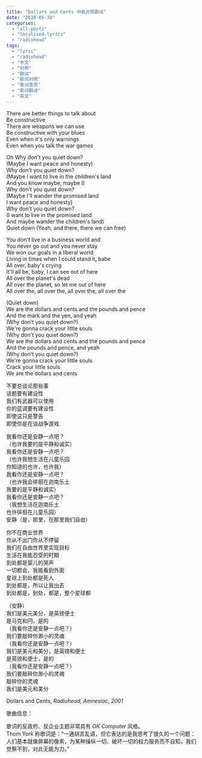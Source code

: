 ```yaml
---
title: "Dollars and Cents 中英对照歌词"
date: "2018-05-30"
categories: 
  - "all-posts"
  - "localised-lyrics"
  - "radiohead"
tags: 
  - "lyric"
  - "radiohead"
  - "中文"
  - "对照"
  - "歌词"
  - "歌词对照"
  - "歌词意思"
  - "歌词翻译"
  - "英文"
---
```


There are better things to talk about  
Be constructive  
There are weapons we can use  
Be constructive with your blues  
Even when it's only warnings  
Even when you talk the war games

Oh Why don't you quiet down?  
(Maybe I want peace and honesty)  
Why don't you quiet down?  
(Maybe I want to live in the children's land  
And you know maybe, maybe I)  
Why don't you quiet down?  
(Maybe I'll wander the promised land  
I want peace and honesty)  
Why don't you quiet down?  
(I want to live in the promised land  
And maybe wander the children's land)  
Quiet down (Yeah, and there, there we can free)

<!-- more -->

You don't live in a business world and  
You never go out and you never stay  
We won our goals in a liberal world  
Living in times when I could stand it, babe  
All over, baby's crying  
It'll all be, baby, I can see out of here  
All over the planet's dead  
All over the planet, so let me out of here  
All over the, all over the, all over the, all over the

(Quiet down)  
We are the dollars and cents and the pounds and pence  
And the mark and the yen, and yeah  
(Why don't you quiet down?)  
We're gonna crack your little souls  
(Why don't you quiet down?)  
We are the dollars and cents and the pounds and pence  
And the pounds and pence, and yeah  
(Why don't you quiet down?)  
We're gonna crack your little souls  
Crack your little souls  
We are the dollars and cents

不要总谈论那些事  
话题要有建设性  
我们有武器可以使用  
你的蓝调要有建设性  
即使这只是警告  
即使你是在谈战争游戏

我看你还是安静一点吧？  
（也许我要的是平静和诚实）  
我看你还是安静一点吧？  
（也许我想生活在儿童乐园  
你知道的也许，也许我）  
我看你还是安静一点吧？  
（也许我会徘徊在迦南乐土  
我要的是平静和诚实）  
我看你还是安静一点吧？  
（我想生活在迦南乐土  
也许徘徊在儿童乐园）  
安静（是，那里，在那里我们自由）

你不在商业世界  
你从不出门你从不停留  
我们在自由世界里实现目标  
生活在我能忍受的时期  
到处都是婴儿的哭声  
一切都会，我能看到外面  
星球上到处都是死人  
到处都是，所以让我出去  
到处都是，到处，都是，整个星球都

（安静）  
我们是美元美分，是英镑便士  
是马克和円，是的  
（我看你还是安静一点吧？）  
我们要敲碎你渺小的灵魂  
（我看你还是安静一点吧？）  
我们是美元和美分，是英镑和便士  
是英镑和便士，是的  
（我看你还是安静一点吧？）  
我们要敲碎你渺小的灵魂  
敲碎你的灵魂  
我们是美元和美分

Dollars and Cents, *Radiohead, Amnesiac, 2001*

歌曲信息：

歌词的反政府、反企业主题非常具有 *OK Computer* 风格。  
Thom York 称歌词是：“一通胡言乱语，但它表达的是我思考了很久的一个问题：人们基本就像屏幕的像素，为某种操纵一切、破坏一切的权力服务而不自知，我们觉察不到，对此无能为力。”
